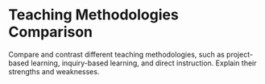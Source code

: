 # Teaching Methodologies Comparison

Compare and contrast different teaching methodologies, such as project-based learning, inquiry-based learning, and direct instruction. Explain their strengths and weaknesses.